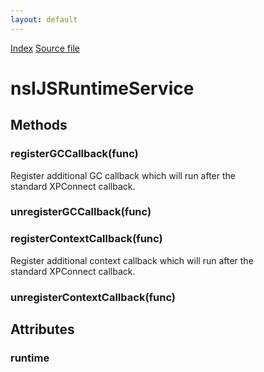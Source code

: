 ```yaml
---
layout: default
---
```

<div id='links'><a href="../index.html">Index</a>
<a href="http://dxr.mozilla.org/mozilla-central/source/js/xpconnect/idl/nsIJSRuntimeService.idl">Source file</a>
</div>

# nsIJSRuntimeService #

## Methods ##

### registerGCCallback(func) ###
  
Register additional GC callback which will run after the  
standard XPConnect callback.  
  

### unregisterGCCallback(func) ###

### registerContextCallback(func) ###
  
Register additional context callback which will run after the  
standard XPConnect callback.  
  

### unregisterContextCallback(func) ###

## Attributes ##

### runtime ###
